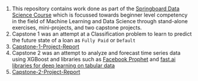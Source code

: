 1. This repository contains work done as part of the [Springboard Data Science Course](https://www.springboard.com/workshops/data-science-career-track/) which is focussed towards beginner level competency in the field of Machine Learning and Data Science through stand-alone exercises, mini-projects, and two capstone projects.
2. Capstone 1 was an attempt at a Classification problem to learn to predict the future state of a loan as `Fully Paid` or `Default` 
3. [Capstone-1-Project-Report](https://cdn.rawgit.com/tanaysd/Data-Science-Springboard/8964315c/Capstone_1/Capstone_I_Project_Report.html) 
4. Capstone 2 was an attempt to analyze and forecast time series data using XGBoost and libraries such as [Facebook Prophet](https://facebook.github.io/prophet/docs/quick_start.html) and [fast.ai libraries for deep learning on tabular data](http://www.fast.ai/2018/04/29/categorical-embeddings/) 
5. [Capstone-2-Project-Report](https://cdn.rawgit.com/tanaysd/Data-Science-Springboard/82863d30/Capstone_2/Capstone_II_V3_Project_Report.html)
